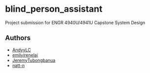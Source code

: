 # blind_person_assistant

Project submission for ENGR 4940U/4941U Capstone System Design

## Authors

- [AndyyLC](https://github.com/AndyyLC)
- [emilyirenelai](https://github.com/emilyirenelai)
- [JeremyTubongbanua](https://github.com/JeremyTubongbanua)
- [natt-n](https://github.com/natt-n)

